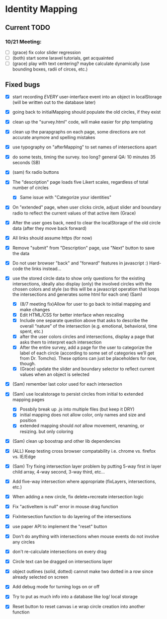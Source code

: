 # Identity Mapping

## Current TODO

### 10/21 Meeting:
  - [ ] (grace) fix color slider regression
  - [ ] (both) start some laravel tutorials, get acquainted
  - [ ] (grace) play with text centering? maybe calculate dynamically (use bounding boxes, radii of circes, etc.)
## Fixed bugs
  - [x] start recording *EVERY* user-interface event into an object in localStorage (will be written out to the database later)
  - [x] going back to initialMapping should populate the old circles, if they exist
  - [x] clean up the "survey.html" code, will make easier for php templating
  - [x] clean up the parapgraphs on each page, some directions are not accurate anymore and spelling mistakes
  - [x] use typography on "afterMapping" to set names of intersections apart
  - [x] do some tests, timing the survey. too long? general QA:  10 minutes 35 seconds (SB)
  - [x] (sam) fix radio buttons
  - [X] The "description" page loads five Likert scales, regardless of total number of circles
    - [x] Same issue with "Categorize your identities"
  - [x] On "extended" page, when user clicks circle, adjust slider and boundary radio to reflect the current values of that active item (Grace)
  - [x] After the user goes back, need to clear the localStorage of the old circle data (after they move back forward)
  - [x] All links should assume https (for now)
  - [x] Remove "submit" from "Description" page, use "Next" button to save the data
- [x] Do not user browser "back" and "forward" features in javascript :) Hard-code the links instead...
 - [x] use the stored circle data to show only questions for the existing intersections, ideally also display (only) the involved circles with the chosen colors and style (so this will be a javascript operation that loops the intersections and generates some html for each one) (Sam)
   - [x] (8/7 meeting fix)Allow for user to go back to initial mapping and make changes
   - [x] Edit HTML/CSS for better interface when rescaling
   - [x] Include one separate question above that asks to describe the overall “nature” of the intersection (e.g. emotional, behavioral, time spent, etc.)
   - [x] after the user colors circles and intersections, display a page that asks them to interpret each intersection
   - [x] After the entire survey, add a page for the user to categorize the label of each circle (according to some set of categories we’ll get from Dr. Tomcho). These options can just be placeholders for now, though.
   - [x] (Grace) update the slider and boundary selector to reflect current values when an object is selected
  - [x] (Sam) remember last color used for each intersection
  - [x] (Sam) use localstorage to persist circles from initial to extended mapping pages
    - [x] Possbily break up .js into multiple files (but keep it DRY)
    - [x] initial mapping does not allow color, only names and size and position
    - [x] extended mapping should *not* allow movement, renaming, or resizing. but only coloring 
  - [x] (Sam) clean up boostrap and other lib dependencies
  - [x] (ALL) Keep testing cross browser compatability i.e. chrome vs. firefox vs. IE/Edge
  - [x] (Sam) Try fixing intersection layer problem by putting 5-way first in layer child array, 4-way second, 3-way third, etc...
  - [x] Add five-way intersection where appropriate (fixLayers, intersections, etc.)
  - [x] When adding a new circle, fix delete+recreate intersection logic
  - [x] Fix "activeItem is null" error in mouse drag function
  - [x] FixIntersection function to do layering of the intersections
  - [x] use paper API to implement the "reset" button
  - [x] Don't do anything with intersections when mouse events do not involve any circles
  - [x] don't re-calculate intersections on every drag
  - [x] Circle text can be dragged on intersections layer
  - [x] object outlines (solid, dotted) cannot make two dotted in a row since already selected on screen
  - [x] Add debug mode for turning logs on or off
  - [x] Try to put as much info into a database like log/ local storage
  - [x] Reset button to reset canvas i.e wrap circle creation into another function

